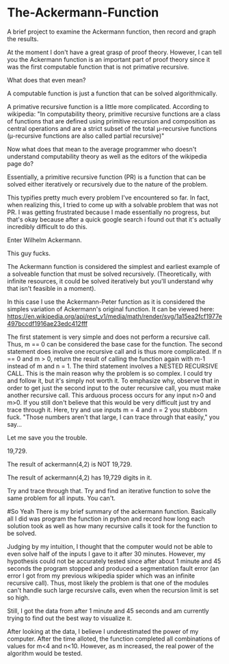 # The-Ackermann-Function

A brief project to examine the Ackermann function, then record and graph the results.

At the moment I don't have a great grasp of proof theory.
However, I can tell you the Ackermann function is an important part of proof theory since it was the first computable function that is not primative recursive.

What does that even mean?

A computable function is just a function that can be solved algorithmically.

A primative recursive function is a little more complicated. 
According to wikipedia: "In computability theory, primitive recursive functions are a class of functions that are defined using primitive recursion and composition as central operations and are a strict subset of the total µ-recursive functions (µ-recursive functions are also called partial recursive)"

Now what does that mean to the average programmer who doesn't understand computability theory as well as the editors of the wikipedia page do?

Essentially, a primitive recursive function (PR) is a function that can be solved either iteratively or recursively due to the nature of the problem.

This typifies pretty much every problem I've encountered so far. In fact, when realizing this, I tried to come up with a solvable problem that was not PR. I was getting frustrated because I made essentially no progress, but that's okay because after a quick google search i found out that it's actually incredibly difficult to do this.

Enter Wilhelm Ackermann.

This guy fucks.

The Ackermann function is considered the simplest and earliest example of a solveable function that must be solved recursively. (Theoretically, with infinite resources, it could be solved iteratively but you'll understand why that isn't feasible in a moment).

In this case I use the Ackermann-Peter function as it is considered the simples variation of Ackermann's original function.
It can be viewed here: https://en.wikipedia.org/api/rest_v1/media/math/render/svg/1a15ea2fcf1977e497bccdf1916ae23edc412fff

The first statement is very simple and does not perform a recursive call. Thus, m == 0 can be considered the base case for the function.
The second statement does involve one recursive call and is thus more complicated. If n == 0 and m > 0, return the result of calling the function again with m-1 instead of m and n = 1.
The third statement involves a NESTED RECURSIVE CALL. This is the main reason why the problem is so complex. I could try and follow it, but it's simply not worth it. To emphasize why, observe that in order to get just the second input to the outer recursive call, you must make another recursive call. This arduous process occurs for any input n>0 and m>0. If you still don't believe that this would be very difficult just try and trace through it. Here, try and use inputs m = 4 and n = 2 you stubborn fuck. "Those numbers aren't that large, I can trace through that easily," you say...

Let me save you the trouble.

19,729.

The result of ackermann(4,2) is NOT 19,729.

The result of ackermann(4,2) has 19,729 digits in it.

Try and trace through that. Try and find an iterative function to solve the same problem for all inputs. You can't.


#So Yeah
There is my brief summary of the ackermann function. Basically all I did was program the function in python and record how long each solution took as well as how many recursive calls it took for the function to be solved.

Judging by my intuition, I thought that the computer would not be able to even solve half of the inputs I gave to it after 30 minutes. However, my hypothesis could not be accurately tested since after about 1 minute and 45 seconds the program stopped and produced a segmentation fault error (an error I got from my previous wikipedia spider which was an infinite recursive call). Thus, most likely the problem is that one of the modules can't handle such large recursive calls, even when the recursion limit is set so high.

Still, I got the data from after 1 minute and 45 seconds and am currently trying to find out the best way to visualize it.

After looking at the data, I believe I underestimated the power of my computer. After the time alloted, the function completed all combinations of values for m<4 and n<10. However, as m increased, the real power of the algorithm would be tested.
